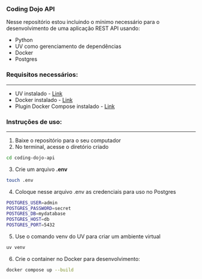 ### Coding Dojo API

Nesse repositório estou incluindo o mínimo necessário para o desenvolvimento de uma aplicação REST API usando:
- Python
- UV como gerenciamento de dependências
- Docker
- Postgres

### Requisitos necessários:
---
- UV instalado -  [Link](https://docs.astral.sh/uv/)
- Docker instalado - [Link](https://docs.docker.com/engine/install/ubuntu/)
- Plugin Docker Compose instalado - [Link](https://docs.docker.com/compose/)


### Instruções de uso:
---
1. Baixe o repositório para o seu computador
2. No terminal, acesse o diretório criado
```bash
cd coding-dojo-api
```
3. Crie um arquivo **.env**
```bash
touch .env
```

  4. Coloque nesse arquivo .env as credenciais para uso no Postgres
```bash
POSTGRES_USER=admin
POSTGRES_PASSWORD=secret
POSTGRES_DB=mydatabase
POSTGRES_HOST=db
POSTGRES_PORT=5432
```
5.  Use o comando venv do UV para criar um ambiente virtual
```bash
uv venv
```
6. Crie o container no Docker para desenvolvimento:
```bash
docker compose up --build
```

